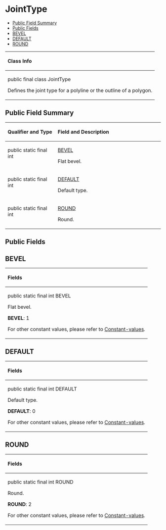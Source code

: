 # JointType<a name="EN-US_TOPIC_0000001099181260"></a>

-   [Public Field Summary](#section1078513245915)
-   [Public Fields](#section656912321127)
-   [BEVEL](#section1254213477129)
-   [DEFAULT](#section103572813326)
-   [ROUND](#section1990113933211)


<a name="table13848mcpsimp"></a>
<table><thead align="left"><tr id="row13852mcpsimp"><th class="cellrowborder" valign="top" width="100%" id="mcps1.1.2.1.1"><p id="p13854mcpsimp"><a name="p13854mcpsimp"></a><a name="p13854mcpsimp"></a>Class Info</p>
</th>
</tr>
</thead>
<tbody><tr id="row13855mcpsimp"><td class="cellrowborder" valign="top" width="100%" headers="mcps1.1.2.1.1 "><p id="p9106181484014"><a name="p9106181484014"></a><a name="p9106181484014"></a>public final class JointType</p>
<p id="p13857mcpsimp"><a name="p13857mcpsimp"></a><a name="p13857mcpsimp"></a>Defines the joint type for a polyline or the outline of a polygon.</p>
</td>
</tr>
</tbody>
</table>

## Public Field Summary<a name="section1078513245915"></a>

<a name="table51207528357"></a>
<table><thead align="left"><tr id="row6121185283516"><th class="cellrowborder" valign="top" width="32.190000000000005%" id="mcps1.1.3.1.1"><p id="p1528164471414"><a name="p1528164471414"></a><a name="p1528164471414"></a>Qualifier and Type</p>
</th>
<th class="cellrowborder" valign="top" width="67.81%" id="mcps1.1.3.1.2"><p id="p1554614158108"><a name="p1554614158108"></a><a name="p1554614158108"></a>Field and Description</p>
</th>
</tr>
</thead>
<tbody><tr id="row2012119527357"><td class="cellrowborder" valign="top" width="32.190000000000005%" headers="mcps1.1.3.1.1 "><p id="p251335362915"><a name="p251335362915"></a><a name="p251335362915"></a>public static final int</p>
</td>
<td class="cellrowborder" valign="top" width="67.81%" headers="mcps1.1.3.1.2 "><p id="p1127963116415"><a name="p1127963116415"></a><a name="p1127963116415"></a><a href="#section1254213477129">BEVEL</a></p>
<p id="p194153231149"><a name="p194153231149"></a><a name="p194153231149"></a>Flat bevel.</p>
</td>
</tr>
<tr id="row8965818847"><td class="cellrowborder" valign="top" width="32.190000000000005%" headers="mcps1.1.3.1.1 "><p id="p1423645952913"><a name="p1423645952913"></a><a name="p1423645952913"></a>public static final int</p>
</td>
<td class="cellrowborder" valign="top" width="67.81%" headers="mcps1.1.3.1.2 "><p id="p326833414414"><a name="p326833414414"></a><a name="p326833414414"></a><a href="#section103572813326">DEFAULT</a></p>
<p id="p1241520231047"><a name="p1241520231047"></a><a name="p1241520231047"></a>Default type.</p>
</td>
</tr>
<tr id="row142256197415"><td class="cellrowborder" valign="top" width="32.190000000000005%" headers="mcps1.1.3.1.1 "><p id="p2168182717410"><a name="p2168182717410"></a><a name="p2168182717410"></a>public static final int</p>
</td>
<td class="cellrowborder" valign="top" width="67.81%" headers="mcps1.1.3.1.2 "><p id="p1122193811412"><a name="p1122193811412"></a><a name="p1122193811412"></a><a href="#section1990113933211">ROUND</a></p>
<p id="p1441517232412"><a name="p1441517232412"></a><a name="p1441517232412"></a>Round.</p>
</td>
</tr>
</tbody>
</table>

## Public Fields<a name="section656912321127"></a>

## BEVEL<a name="section1254213477129"></a>

<a name="table8715818141317"></a>
<table><thead align="left"><tr id="row19715818121316"><th class="cellrowborder" valign="top" width="100%" id="mcps1.1.2.1.1"><p id="p19715618121319"><a name="p19715618121319"></a><a name="p19715618121319"></a>Fields</p>
</th>
</tr>
</thead>
<tbody><tr id="row197151218151314"><td class="cellrowborder" valign="top" width="100%" headers="mcps1.1.2.1.1 "><p id="p54469494312"><a name="p54469494312"></a><a name="p54469494312"></a>public static final int BEVEL</p>
<p id="p152261238193110"><a name="p152261238193110"></a><a name="p152261238193110"></a>Flat bevel.</p>
<p id="p110017206568"><a name="p110017206568"></a><a name="p110017206568"></a><strong id="b1810019203568"><a name="b1810019203568"></a><a name="b1810019203568"></a>BEVEL</strong>: 1</p>
<p id="p970471581105104"><a name="p970471581105104"></a><a name="p970471581105104"></a>For other constant values, please refer to <a href="constant-values.md#section54539193202">Constant-values</a>.</p>
</td>
</tr>
</tbody>
</table>

## DEFAULT<a name="section103572813326"></a>

<a name="table15357382326"></a>
<table><thead align="left"><tr id="row1535728163214"><th class="cellrowborder" valign="top" width="100%" id="mcps1.1.2.1.1"><p id="p0357148103211"><a name="p0357148103211"></a><a name="p0357148103211"></a>Fields</p>
</th>
</tr>
</thead>
<tbody><tr id="row1935717812327"><td class="cellrowborder" valign="top" width="100%" headers="mcps1.1.2.1.1 "><p id="p448142043213"><a name="p448142043213"></a><a name="p448142043213"></a>public static final int DEFAULT</p>
<p id="p164813201320"><a name="p164813201320"></a><a name="p164813201320"></a>Default type.</p>
<p id="p37856289566"><a name="p37856289566"></a><a name="p37856289566"></a><strong id="b15785828125614"><a name="b15785828125614"></a><a name="b15785828125614"></a>DEFAULT</strong>: 0</p>
<p id="p835715812321"><a name="p835715812321"></a><a name="p835715812321"></a>For other constant values, please refer to <a href="constant-values.md#section54539193202">Constant-values</a>.</p>
</td>
</tr>
</tbody>
</table>

## ROUND<a name="section1990113933211"></a>

<a name="table1890269193214"></a>
<table><thead align="left"><tr id="row790213983218"><th class="cellrowborder" valign="top" width="100%" id="mcps1.1.2.1.1"><p id="p29021919324"><a name="p29021919324"></a><a name="p29021919324"></a>Fields</p>
</th>
</tr>
</thead>
<tbody><tr id="row89029920327"><td class="cellrowborder" valign="top" width="100%" headers="mcps1.1.2.1.1 "><p id="p8784132153214"><a name="p8784132153214"></a><a name="p8784132153214"></a>public static final int ROUND</p>
<p id="p10784163233219"><a name="p10784163233219"></a><a name="p10784163233219"></a>Round.</p>
<p id="p866133755618"><a name="p866133755618"></a><a name="p866133755618"></a><strong id="b18661163711565"><a name="b18661163711565"></a><a name="b18661163711565"></a>ROUND</strong>: 2</p>
<p id="p990212917322"><a name="p990212917322"></a><a name="p990212917322"></a>For other constant values, please refer to <a href="constant-values.md#section54539193202">Constant-values</a>.</p>
</td>
</tr>
</tbody>
</table>

